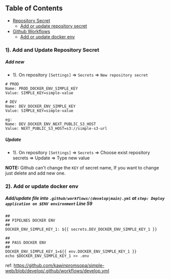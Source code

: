 ## Table of Contents

* [Repository Secret](#repository-secret)
    * [Add or update repository secret](#add-or-update-repository-secret)
* [Github Workflows](#docker-env)
    * [Add or update docker env](#add-or-update-docker-env)
    
### 1). Add and Update Repository Secret

##### Add new
- 1). On repository `[Settings]` => `Secrets` => `New repository secret`
```
# PROD
Name: PROD_DOCKER_ENV_SIMPLE_KEY
Value: SIMPLE_KEY=simple-value

# DEV
Name: DEV_DOCKER_ENV_SIMPLE_KEY
Value: SIMPLE_KEY=simple-value
```

```
eg:
Name: DEV_DOCKER_ENV_NEXT_PUBLIC_S3_HOST
Value: NEXT_PUBLIC_S3_HOST=s3://simple-s3-url
```

##### Update
- 1). On repository `[Settings]` => `Secrets` => Choose exist repository secrets => Update => Type new value

**NOTE:** Github can't change the `KEY` of secret name, If you want to change just delete and add new one.

### 2). Add or update docker env

##### Add/update file into `.github/workflows/(develop|main).yml` at `step: Deploy application on $ENV environment` **Line 59**
```
##
## PIPELNES DOCKER ENV
##
DOCKER_ENV_SIMPLE_KEY_1: ${{ secrets.DEV_DOCKER_ENV_SIMPLE_KEY_1 }}

##
## PASS DOCKER ENV
##
DOCKER_ENV_SIMPLE_KEY_1=${{ env.DOCKER_ENV_SIMPLE_KEY_1 }}
echo $DOCKER_ENV_SIMPLE_KEY_1 >> .env
```

ref: https://github.com/kawinpromsopa/simple-web/blob/develop/.github/workflows/develop.yml
